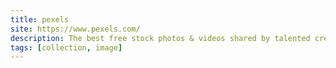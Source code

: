 ```yaml
---
title: pexels
site: https://www.pexels.com/
description: The best free stock photos & videos shared by talented creators.
tags: [collection, image]
---
```

